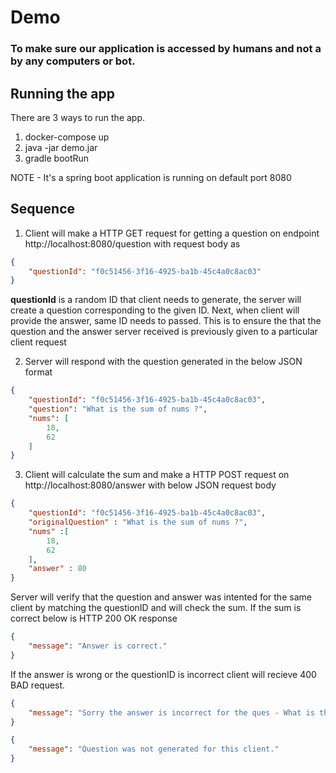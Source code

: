 # Demo
### To make sure our application is accessed by humans and not a by any computers or bot.

## Running the app
There are 3 ways to run the app.
1. docker-compose up
2. java -jar demo.jar
3. gradle bootRun

NOTE - It's a spring boot application is running on default port 8080

## Sequence
1. Client will make a HTTP GET request for getting a question on endpoint http://localhost:8080/question
   with request body as

```json
{
    "questionId": "f0c51456-3f16-4925-ba1b-45c4a0c8ac03"
}
```

**questionId** is a random ID that client needs to generate, the server will create a question corresponding to the given ID. Next, when client will provide the answer, same ID needs to passed. This is to ensure the that the question and the answer server received is previously given to a particular client request


2. Server will respond with the question generated in the below JSON format
```json
{
    "questionId": "f0c51456-3f16-4925-ba1b-45c4a0c8ac03",
    "question": "What is the sum of nums ?",
    "nums": [
        18,
        62
    ]
}
```

3. Client will calculate the sum and make a HTTP POST request on
   http://localhost:8080/answer with below JSON request body

```json
{
    "questionId": "f0c51456-3f16-4925-ba1b-45c4a0c8ac03",
    "originalQuestion" : "What is the sum of nums ?",
    "nums" :[
        18,
        62
    ],
    "answer" : 80
}
```

Server will verify that the question and answer was intented for the same client by matching the questionID and will check the sum.
If the sum is correct below is HTTP 200 OK response

```json
{
    "message": "Answer is correct."
}
```

If the answer is wrong or the questionID is incorrect client will recieve 400 BAD request.
```json
{
    "message": "Sorry the answer is incorrect for the ques - What is the sum of nums ? [50, 35]"
}
```

```json
{
    "message": "Question was not generated for this client."
}
```
